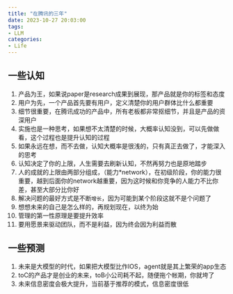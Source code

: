 ```yaml
---
title: "在腾讯的三年"
date: 2023-10-27 20:03:00
tags:
- LLM
categories:
- Life
---
```


## 一些认知
1. 产品为王，如果说paper是research成果到展现，那产品就是你的标签和态度
2. 用户为先，一个产品首先要有用户，定义清楚你的用户群体比什么都重要
3. 细节很重要，在腾讯成功的产品中，所有老板都非常抠细节，并且是产品的资深用户
4. 实施也是一种思考，如果想不太清楚的时候，大概率认知没到，可以先做做看，这个过程也是提升认知的过程
5. 如果永远在想，而不去做，认知大概率是很浅的，只有真正去做了，才能深入的思考
6. 认知决定了你的上限，人生需要去刷新认知，不然再努力也是原地踏步
7. 人的成就的上限由两部分组成，（能力*network），在初级阶段，你的能力很重要，越到后面你的network越重要，因为这时候和你竞争的人能力不比你差，甚至大部分比你好
8. 解决问题的最好方式是不断`增长`，因为可能到某个阶段这就不是个问题了
9. 想想未来的自己是怎么样的，再规划现在，以终为始
10. 管理的第一性原理是要提升效率
11. 要用愿景来驱动团队，而不是利益，因为终会因为利益而散

## 一些预测
1. 未来是大模型的时代，如果把大模型比作IOS，agent就是其上繁荣的app生态
2. toC的产品才是创业的未来，toB小公司耗不起，随便拖个帐期，你就垮了
3. 未来信息密度会极大提升，当前基于推荐的模式，信息密度很低